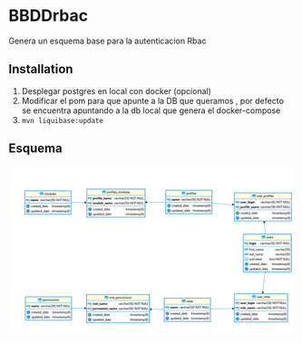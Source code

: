 # BBDDrbac

Genera un esquema base para la autenticacion Rbac

## Installation
1. Desplegar postgres en local con docker (opcional)
2. Modificar el pom para que apunte a la DB que queramos , por defecto se encuentra apuntando a la db local que genera el docker-compose
3. ``` mvn liquibase:update ```

## Esquema
![](rbac.png)
